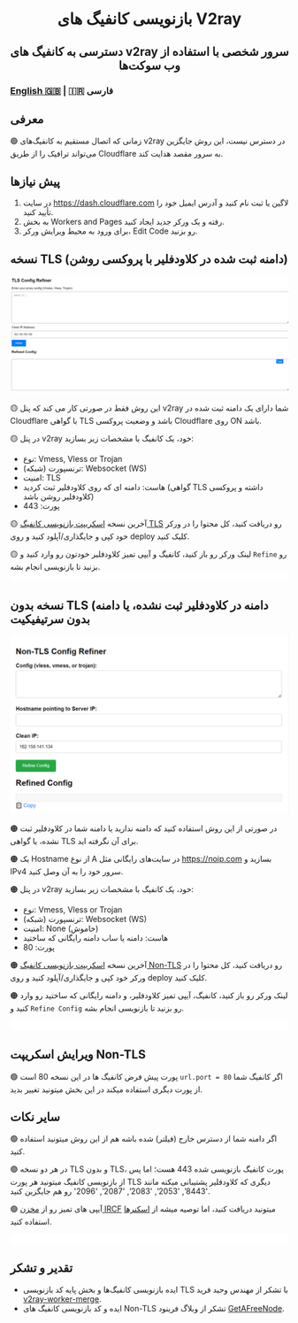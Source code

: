 <h1 align="center">
  بازنویسی کانفیگ های V2ray
</h1>

<h2 align="center">
دسترسی به کانفیگ های v2ray سرور شخصی با استفاده از وب سوکت‌ها
  <h3>
    <a href="README.md">English 🇬🇧</a> | 🇮🇷 فارسی
  </h3> 
</h2>


## معرفی
🟢 زمانی که اتصال مستقیم به کانفیگ‌های v2ray در دسترس نیست، این روش جایگزین می‌تواند ترافیک را از طریق Cloudflare به سرور مقصد هدایت کند.

## پیش نیازها
1.  در سایت https://dash.cloudflare.com لاگین یا ثبت نام کنید و آدرس ایمیل خود را تأیید کنید.
2. به بخش Workers and Pages رفته و یک ورکر جدید ایجاد کنید.
3. برای ورود به محیط ویرایش ورکر، Edit Code رو بزنید.

## نسخه TLS (دامنه ثبت شده در کلاودفلیر با پروکسی روشن)

<p align="center">
  <img src="assets/tls.jpg" alt="html.jpg" width="600"/>
</p>

🟡 این روش فقط در صورتی کار می کند که پنل v2ray شما دارای یک دامنه ثبت شده در Cloudflare با گواهی TLS باشد و وضعیت پروکسی Cloudflare روی ON باشد.

🟡 در پنل v2ray خود، یک کانفیگ با مشخصات زیر بسازید:
* نوع: Vmess, Vless or Trojan
* ترنسپورت (شبکه): Websocket (WS)
* امنیت: TLS
* هاست: دامنه ای که روی کلاودفلیر ثبت کردید (گواهی TLS داشته و پروکسی کلاودفلیر روشن باشد)
* پورت: 443

🟡 آخرین نسخه [اسکریپت بازنویسی کانفیگ TLS](https://github.com/Surfboardv2ray/v2ray-refiner/releases/latest/download/_worker.js) رو دریافت کنید، کل محتوا را در ورکر خود کپی و جایگذاری/آپلود کنید و روی deploy کلیک کنید.

🟡 لینک ورکر رو باز کنید، کانفیگ و آیپی تمیز کلاودفلیر خودتون رو وارد کنید و `Refine` رو بزنید تا بازنویسی انجام بشه.
![0](./assets/redline.gif)

## نسخه بدون TLS (دامنه در کلاودفلیر ثبت نشده، یا دامنه بدون سرتیفیکیت

<p align="center">
  <img src="assets/non-tls.jpg" alt="html.jpg" width="600"/>
</p>

🟠 در صورتی از این روش استفاده کنید که دامنه ندارید یا دامنه شما در کلاودفلیر ثبت نشده، یا گواهی TLS برای آن نگرفته اید.

🟠 یک Hostname از نوع A در سایت‌های رایگانی مثل https://noip.com بسازید و IPv4 سرور خود را به آن وصل کنید.


🟠 در پنل v2ray خود، یک کانفیگ با مشخصات زیر بسازید:
* نوع: Vmess, Vless or Trojan
* ترنسپورت (شبکه): Websocket (WS)
* امنیت: None (خاموش)
* هاست: دامنه یا ساب دامنه رایگانی که ساختید
* پورت: 80

🟠 آخرین نسخه [اسکریپت بازنویسی کانفیگ Non-TLS](https://github.com/Surfboardv2ray/v2ray-refiner/releases/latest/download/worker.js) رو دریافت کنید، کل محتوا را در ورکر خود کپی و جایگذاری/آپلود کنید و روی deploy کلیک کنید.

🟠 لینک ورکر رو باز کنید، کانفیگ، آیپی تمیز کلاودفلیر، و دامنه رایگانی که ساختید رو وارد کنید و `Refine Config` رو بزنید تا بازنویسی انجام بشه.

![0](./assets/redline.gif)
## ویرایش اسکریپت Non-TLS
🟢 پورت پیش فرض کانفیگ ها در این نسخه 80 است `url.port = 80` اگر کانفیگ شما از پورت دیگری استفاده میکند در این بخش میتونید تغییر بدید.

## سایر نکات
🟢 اگر دامنه شما از دسترس خارج (فیلتر) شده باشه هم از این روش میتونید استفاده کنید.

🟢 در هر دو نسخه TLS و بدون TLS، پورت کانفیگ بازنویسی شده 443 هست؛ اما پس از بازنویسی کانفیگ میتونید هر پورت TLS دیگری که کلاودفلیر پشتیبانی میکنه مانند '8443', '2053', '2083', '2087', '2096' رو هم جایگزین کنید.

🟢 آیپی های تمیز رو از [مخزن IRCF](https://github.com/ircfspace/cf2dns/blob/master/list/ipv4.json) میتونید دریافت کنید، اما توصیه میشه از [اسکنرها](https://ircf.space/scanner.html) استفاده کنید.

![0](./assets/redline.gif)

## تقدیر و تشکر
* ایده بازنویسی کانفیگ‌ها و بخش پایه کد بازنویسی TLS با تشکر از مهندس وحید فرید [v2ray-worker-merge](https://github.com/vfarid/v2ray-worker-merge/tree/main).
* ایده و کد بازنویسی کانفیگ های Non-TLS تشکر از وبلاگ فرینود [GetAFreeNode](https://getafreenode.com/blog/index.php/tutorial/31.html).
